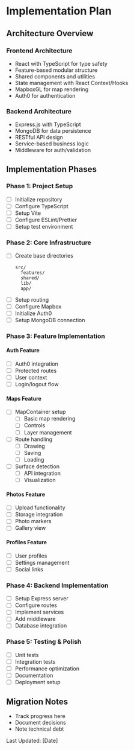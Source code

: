 # Implementation Plan

## Architecture Overview

### Frontend Architecture
- React with TypeScript for type safety
- Feature-based modular structure
- Shared components and utilities
- State management with React Context/Hooks
- MapboxGL for map rendering
- Auth0 for authentication

### Backend Architecture
- Express.js with TypeScript
- MongoDB for data persistence
- RESTful API design
- Service-based business logic
- Middleware for auth/validation

## Implementation Phases

### Phase 1: Project Setup
- [ ] Initialize repository
- [ ] Configure TypeScript
- [ ] Setup Vite
- [ ] Configure ESLint/Prettier
- [ ] Setup test environment

### Phase 2: Core Infrastructure
- [ ] Create base directories
  ```
  src/
    features/
    shared/
    lib/
    app/
  ```
- [ ] Setup routing
- [ ] Configure Mapbox
- [ ] Initialize Auth0
- [ ] Setup MongoDB connection

### Phase 3: Feature Implementation

#### Auth Feature
- [ ] Auth0 integration
- [ ] Protected routes
- [ ] User context
- [ ] Login/logout flow

#### Maps Feature
- [ ] MapContainer setup
  - [ ] Basic map rendering
  - [ ] Controls
  - [ ] Layer management
- [ ] Route handling
  - [ ] Drawing
  - [ ] Saving
  - [ ] Loading
- [ ] Surface detection
  - [ ] API integration
  - [ ] Visualization

#### Photos Feature
- [ ] Upload functionality
- [ ] Storage integration
- [ ] Photo markers
- [ ] Gallery view

#### Profiles Feature
- [ ] User profiles
- [ ] Settings management
- [ ] Social links

### Phase 4: Backend Implementation
- [ ] Setup Express server
- [ ] Configure routes
- [ ] Implement services
- [ ] Add middleware
- [ ] Database integration

### Phase 5: Testing & Polish
- [ ] Unit tests
- [ ] Integration tests
- [ ] Performance optimization
- [ ] Documentation
- [ ] Deployment setup

## Migration Notes
- Track progress here
- Document decisions
- Note technical debt

Last Updated: [Date]